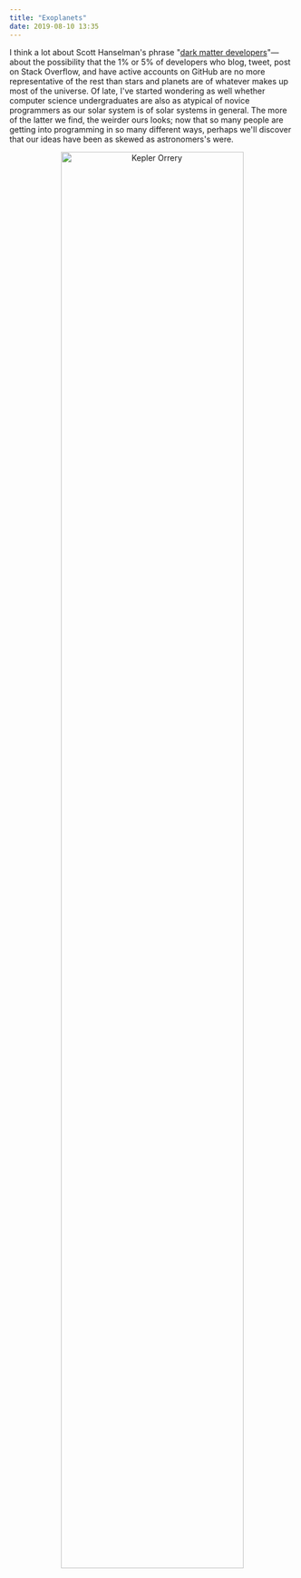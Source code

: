 ```yaml
---
title: "Exoplanets"
date: 2019-08-10 13:35
---
```


I think a lot about Scott Hanselman's phrase
"[dark matter developers](https://www.hanselman.com/blog/DarkMatterDevelopersTheUnseen99.aspx)"—about
the possibility that the 1% or 5% of developers who blog, tweet, post on Stack Overflow, and have active accounts on GitHub
are no more representative of the rest
than stars and planets are of whatever makes up most of the universe.
Of late,
I've started wondering as well whether computer science undergraduates are also as atypical of novice programmers
as our solar system is of solar systems in general.
The more of the latter we find,
the weirder ours looks;
now that so many people are getting into programming in so many different ways,
perhaps we'll discover that our ideas have been as skewed as astronomers's were.

<p align="center"><img src="{{site.github.url}}/files/2019/08/kepler-orrery.jpg" alt="Kepler Orrery" width="80%" /></p>

